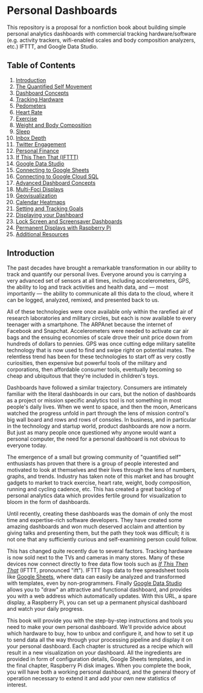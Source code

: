 # Personal Dashboards

This repository is a proposal for a nonfiction book about building simple personal analytics dashboards with commercial tracking hardware/software (e.g. activity trackers, wifi-enabled scales and body composition analyzers, etc.) IFTTT, and Google Data Studio.

## Table of Contents
1. [Introduction](#introduction)
2. [The Quantified Self Movement]( )
3. [Dashboard Concepts]( )
4. [Tracking Hardware]( )
  1. [Pedometers]( )
  2. [Heart Rate]( )
  5. [Exercise]( )
  3. [Weight and Body Composition]( )
  4. [Sleep]( )
  5. [Inbox Depth]( )
  6. [Twitter Engagement]( )
  7. [Personal Finance]( )
5. [If This Then That (IFTTT)]( )
6. [Google Data Studio]( )
  1. [Connecting to Google Sheets]( )
  2. [Connecting to Google Cloud SQL]( )
7. [Advanced Dashboard Concepts]( )
  1. [Multi-Foci Displays]( )
  2. [Geovisualization]( )
  3. [Calendar Heatmaps]( )
  3. [Setting and Tracking Goals]( )
8. [Displaying your Dashboard]( )
  1. [Lock Screen and Screensaver Dashboards]( )
  2. [Permanent Displays with Raspberry Pi]( )
9. [Additional Resources]( )

## Introduction

The past decades have brought a remarkable transformation in our ability to track and quantify our personal lives. Everyone around you is carrying a very advanced set of sensors at all times, including accelerometers, GPS, the ability to log and track activities and health data, and — most importantly — the ability to communicate all this data to the cloud, where it can be logged, analyzed, remixed, and presented back to us.

All of these technologies were once available only within the rarefied air of research laboratories and military circles, but each is now available to every teenager with a smartphone. The ARPAnet because the internet of Facebook and Snapchat. Accelerometers were needed to activate car air bags and the ensuing economies of scale drove their unit price down from hundreds of dollars to pennies. GPS was once cutting edge military satellite technology that is now used to find and swipe right on potential mates. The relentless trend has been for these technologies to start off as very costly curiosities, then expensive but powerful tools of the military and corporations, then affordable consumer tools, eventually becoming so cheap and ubiquitous that they're included in children's toys.

Dashboards have followed a similar trajectory. Consumers are intimately familiar with the literal dashboards in our cars, but the notion of dashboards as a project or mission specific analytics tool is not something in most people's daily lives. When we went to space, and then the moon, Americans watched the progress unfold in part through the lens of mission control's big wall board and rows and rows of consoles. In business, and in particular in the technology and startup world, product dashboards are now a norm. But just as many people once questioned why anyone would want a personal computer, the need for a personal dashboard is not obvious to everyone today.

The emergence of a small but growing community of "quantified self" enthusiasts has proven that there is a group of people interested and motivated to look at themselves and their lives through the lens of numbers, graphs, and trends. Industry has taken note of this market and has brought gadgets to market to track exercise, heart rate, weight, body composition, running and cycling cadence, etc. This has created a great backlog of personal analytics data which provides fertile ground for visualization to bloom in the form of dashboards.

Until recently, creating these dashboards was the domain of only the most time and expertise-rich software developers. They have created some amazing dashboards and won much deserved acclaim and attention by giving talks and presenting them, but the path they took was difficult; it is not one that any sufficiently curious and self-examining person could follow.

This has changed quite recently due to several factors. Tracking hardware is now sold next to the TVs and cameras in many stores. Many of these devices now connect directly to free data flow tools such as [_If This Then That_]() (IFTTT, pronounced "ift"). IFTTT logs data to free spreadsheet tools like [Google Sheets]( ), where data can easily be analyzed and transformed with templates, even by non-programmers. Finally [Google Data Studio]( ) allows you to "draw" an attractive and functional dashboard, and provides you with a web address which automatically updates. With this URL, a spare display, a Raspberry Pi, you can set up a permanent physical dashboard and watch your daily progress.

This book will provide you with the step-by-step instructions and tools you need to make your own personal dashboard. We'll provide advice about which hardware to buy, how to unbox and configure it, and how to set it up to send data all the way through your processing pipeline and display it on your personal dashboard. Each chapter is structured as a recipe which will result in a new visualization on your dashboard. All the ingredients are provided in form of configuration details, Google Sheets templates, and in the final chapter, Raspberry Pi disk images. When you complete the book, you will have both a working personal dashboard, and the general theory of operation necessary to extend it and add your own new statistics of interest.
